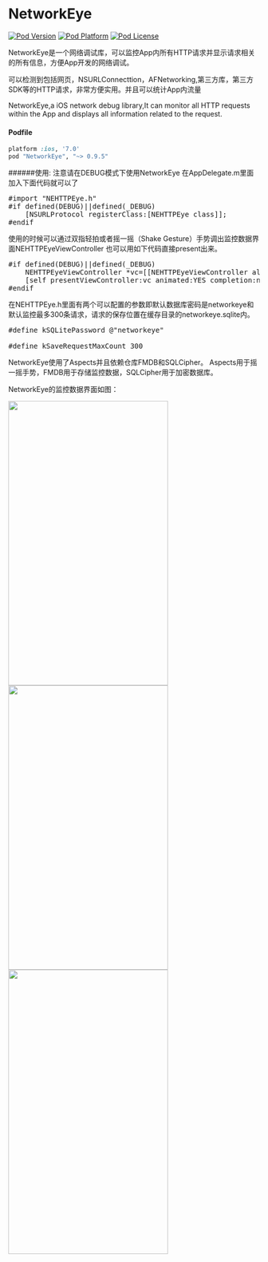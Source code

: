 # NetworkEye
[![Pod Version](http://img.shields.io/cocoapods/v/NetworkEye.svg?style=flat)](http://cocoadocs.org/docsets/NetworkEye/)
[![Pod Platform](http://img.shields.io/cocoapods/p/NetworkEye.svg?style=flat)](http://cocoadocs.org/docsets/NetworkEye/)
[![Pod License](http://img.shields.io/cocoapods/l/NetworkEye.svg?style=flat)](https://opensource.org/licenses/MIT)

NetworkEye是一个网络调试库，可以监控App内所有HTTP请求并显示请求相关的所有信息，方便App开发的网络调试。

可以检测到包括网页，NSURLConnecttion，AFNetworking,第三方库，第三方SDK等的HTTP请求，非常方便实用。并且可以统计App内流量

NetworkEye,a iOS network debug library,It can monitor all HTTP requests within the App and displays all information related to the request.
#### Podfile

```ruby
platform :ios, '7.0'
pod "NetworkEye", "~> 0.9.5"
```


######使用:
注意请在DEBUG模式下使用NetworkEye
在AppDelegate.m里面加入下面代码就可以了
<pre>
#import "NEHTTPEye.h"
#if defined(DEBUG)||defined(_DEBUG)
    [NSURLProtocol registerClass:[NEHTTPEye class]];
#endif
</pre>

使用的时候可以通过双指轻拍或者摇一摇（Shake Gesture）手势调出监控数据界面NEHTTPEyeViewController
也可以用如下代码直接present出来。
<pre>
#if defined(DEBUG)||defined(_DEBUG)
    NEHTTPEyeViewController *vc=[[NEHTTPEyeViewController alloc] init];
    [self presentViewController:vc animated:YES completion:nil];
#endif
</pre>

在NEHTTPEye.h里面有两个可以配置的参数即默认数据库密码是networkeye和默认监控最多300条请求，请求的保存位置在缓存目录的networkeye.sqlite内。
<pre>
#define kSQLitePassword @"networkeye"

#define kSaveRequestMaxCount 300
</pre>

NetworkEye使用了Aspects并且依赖仓库FMDB和SQLCipher。
Aspects用于摇一摇手势，FMDB用于存储监控数据，SQLCipher用于加密数据库。

NetworkEye的监控数据界面如图：

<img  src="https://raw.githubusercontent.com/coderyi/NetworkEye/master/NetworkEye/Resources/networkeye1_1.png" width="320" height="570">

<img  src="https://raw.githubusercontent.com/coderyi/NetworkEye/master/NetworkEye/Resources/networkeye2.png" width="320" height="570">

<img  src="https://raw.githubusercontent.com/coderyi/NetworkEye/master/NetworkEye/Resources/networkeye3.png" width="320" height="570">
